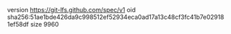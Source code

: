 version https://git-lfs.github.com/spec/v1
oid sha256:51ae1bde426da9c998512ef52934eca0ad17a13c48cf3fc41b7e029181ef58df
size 9960

